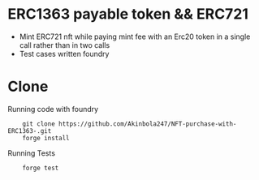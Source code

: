 # ERC1363 payable token && ERC721
- Mint ERC721 nft while paying mint fee with an Erc20 token in a single call rather than in two calls
- Test cases written foundry

# Clone 
Running code with foundry
```shell
    git clone https://github.com/Akinbola247/NFT-purchase-with-ERC1363-.git
    forge install
```
Running Tests 
```shell
    forge test
```
